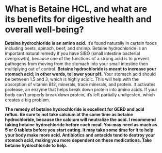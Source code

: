 # What is Betaine HCL, and what are its benefits for digestive health and overall well-being?

**Betaine hydrochloride is an amino acid.** It’s found naturally in certain foods including beets, spinach, beef, and shrimp. Betaine hydrochloride is an important natural remedy if you have SIBO (small intestine bacterial overgrowth), because one of the functions of a strong acid is to prevent pathogens from moving from the stomach into your small intestine then multiplying out of control. **Betaine hydrochloride is meant to increase your stomach acid; in other words, to lower your pH.** Your stomach acid should be between 1.5 and 3, which is highly acidic. This will help with the absorption of vitamin B12, minerals, trace minerals, and protein. It activates protease, an enzyme that helps break down protein into amino acids. If your body can’t properly break down protein, it’s left partially undigested, which creates a big problem.

**The remedy of betaine hydrochloride is excellent for GERD and acid reflux.** **Be sure to not take calcium at the same time as betaine hydrochloride, because the calcium will neutralize the acid. I recommend taking betaine hydrochloride before each meal. You may need as much as 5 or 6 tablets before you start eating. It may take some time for it to help your body make more acid. Antibiotics and antacids tend to destroy your stomach acid, making you more dependent on these medications. Take betaine hydrochloride to help.**